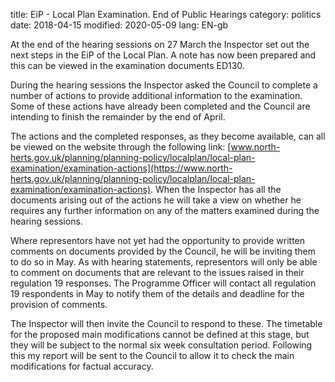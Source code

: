 title: EiP - Local Plan Examination. End of Public Hearings
category: politics
date: 2018-04-15
modified: 2020-05-09
lang: EN-gb

At the end of the hearing sessions on 27 March the Inspector set out the next steps in the EiP of the Local Plan. A note has now been prepared and this can be viewed in the examination documents ED130.

During the hearing sessions the Inspector asked the Council to complete a
number of actions to provide additional information to the
examination. Some of these actions have already been completed
and the Council are intending to finish the remainder by the end of
April.

The actions and the completed responses, as they become
available, can all be viewed on the website through the following link: [www.north-herts.gov.uk/planning/planning-policy/localplan/local-plan-examination/examination-actions](https://www.north-herts.gov.uk/planning/planning-policy/localplan/local-plan-examination/examination-actions).
When the Inspector has all the documents arising out of the actions he will take
a view on whether he requires any further information on any of the
matters examined during the hearing sessions.

Where representors have not yet had the opportunity to provide
written comments on documents provided by the Council, he will be
inviting them to do so in May. As with hearing statements,
representors will only be able to comment on documents that are
relevant to the issues raised in their regulation 19 responses. The
Programme Officer will contact all regulation 19 respondents in May
to notify them of the details and deadline for the provision of
comments.

The Inspector will then invite the Council to respond to these.
The timetable for the proposed main modifications cannot be
defined at this stage, but they will be subject to the normal six
week consultation period. Following this my report will be sent to
the Council to allow it to check the main modifications for factual accuracy.

